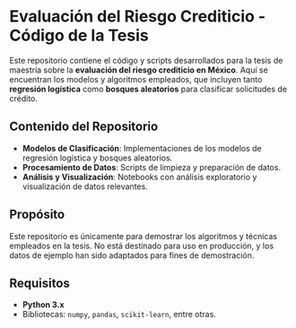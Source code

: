 # Evaluación del Riesgo Crediticio - Código de la Tesis

Este repositorio contiene el código y scripts desarrollados para la tesis de maestría sobre la **evaluación del riesgo crediticio en México**. Aquí se encuentran los modelos y algoritmos empleados, que incluyen tanto **regresión logística** como **bosques aleatorios** para clasificar solicitudes de crédito.

## Contenido del Repositorio
- **Modelos de Clasificación**: Implementaciones de los modelos de regresión logística y bosques aleatorios.
- **Procesamiento de Datos**: Scripts de limpieza y preparación de datos.
- **Análisis y Visualización**: Notebooks con análisis exploratorio y visualización de datos relevantes.

## Propósito
Este repositorio es únicamente para demostrar los algoritmos y técnicas empleados en la tesis. No está destinado para uso en producción, y los datos de ejemplo han sido adaptados para fines de demostración.

## Requisitos
- **Python 3.x**
- Bibliotecas: `numpy`, `pandas`, `scikit-learn`, entre otras.
